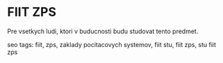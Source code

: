 # FIIT ZPS

Pre vsetkych ludi, ktori v buducnosti budu studovat tento predmet.

seo tags: fiit, zps, zaklady pocitacovych systemov, fiit stu, fiit zps, stu fiit zps
